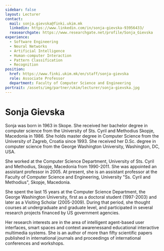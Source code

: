 ```yaml
---
sidebar: false
layout: Lecturer
contact:
  mail: sonja.gievska@finki.ukim.mk
  linkedin: https://www.linkedin.com/in/sonja-gievska-93956433/
  reasearchgate: https://www.researchgate.net/profile/Sonja_Gievska
experience:
  - Software Engineering
  - Neural Networks
  - Artificial Intelligence
  - Human-computer Interaction
  - Pattern Classification
  - Recognition
position:
  href: https://www.finki.ukim.mk/en/staff/sonja-gievska
  role: Associate Professor
  department: Faculty of Computer Science and Engineering
portrait: /assets/img/partner/ukim/lecturer/sonja-gievska.jpg
---
```


# Sonja Gievska

Sonja was born in 1963 in Skope.
She received her bachelor degree in computer science from the University of Sts. Cyril and Methodius Skopje, Macedonia in 1986.
She holds master degree in Computer Science from the University of Zagreb, Croatia since 1993.
She received her D.Sc. degree in computer science from the George Washington University, Washington, DC, USA.

<!-- more -->

She worked at the Computer Science Department, University of Sts. Cyril and Methodius, Skopje, Macedonia from 1990-2011.
She was appointed an assistant professor in 2005.
At present, she is an assistant professor at the Faculty of Computer Science and Engineering, University "Ss. Cyril and Methodius", Skopje, Macedonia.

She spent the last 15 years at the Computer Science Department, the George Washington University, first as a doctoral student (1997-2003) and later as a Visiting Scholar (2005-2009).
During that period, she thought courses at undergraduate and graduate level, and participated in several research projects financed by US government agencies.

Her research interests are in the area of intelligent agent-based user interfaces, smart spaces and context awarenessand educational interactive multimedia systems.
She is an author of more than fifty scientific papers published in international journals and proceedings of international conferences and workshops.
